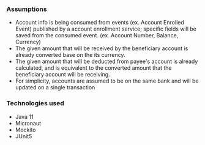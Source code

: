 ### Assumptions
* Account info is being consumed from events (ex. Account Enrolled Event) published by a account enrollment service; 
specific fields will be saved from the consumed event. (ex. Account Number, Balance, Currency)
* The given amount that will be received by the beneficiary account is already converted base on the its currency.
* The given amount that will be deducted from payee's account is already calculated, and is equivalent to the converted
amount that the beneficiary account will be receiving.
* For simplicity, accounts are assumed to be on the same bank and will be updated on a single transaction
### Technologies used
* Java 11
* Micronaut 
* Mockito
* JUnit5
